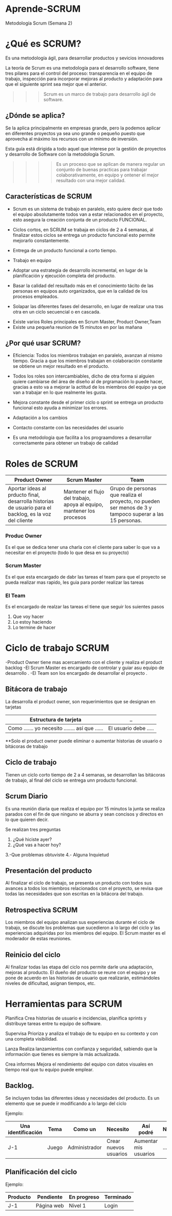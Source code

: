 # Aprende-SCRUM
Metodología Scrum (Semana 2)

# ¿Qué es SCRUM?

Es una metodología ágil,  para desarrollar  productos y sevicios innovadores 

La teoría de Scrum es una metodología para el desarrollo software, tiene tres pilares para el control del proceso: transparencia en el equipo de trabajo, inspección para incorporar mejoras al producto y adaptación para que el siguiente sprint sea mejor que el anterior.

>>>Scrum es un marco de trabajo para desarrollo ágil de software.

## ¿Dónde se aplica?

Se la aplica principalmente en empresas grande, pero la podemos aplicar en diferentes proyectos ya sea uno grande o pequeño puesto que
aprovecha al máximo los recursos con un  mínimo de inversión.

Esta guía está dirigida a todo aquel que interese por la gestión de proyectos y desarrollo de Software con la metodología Scrum.

>>>>Es un proceso que se aplican de manera regular un conjunto de buenas practicas para trabajar colaborativamente, en equipo y ontener el mejor resultado con una mejor calidad.

## Características de SCRUM

+ Scrum es un sistema de trabajo en paralelo, esto quiere decir que todo el equipo absolutamente todos van a estar relacionados en el proyecto, esto asegura la creación conjunta de un producto FUNCIONAL.

+ Ciclos cortos, en SCRUM se trabaja en ciclos de 2 a 4 semanas, al finalizar estos ciclos se entrega un producto funcional esto permite mejorarlo constantemente.

+ Entrega de un producto funcional a corto tiempo.

+ Trabajo en equipo

+ Adoptar una estrategia de desarrollo incremental, en lugar de la planificación y ejecución completa del producto.

+ Basar la calidad del resultado más en el conocimiento tácito de las personas en equipos auto organizados, que en la calidad de los procesos empleados.

+ Solapar las diferentes fases del desarrollo, en lugar de realizar una tras otra en un ciclo secuencial o en cascada.

- Existe varios Roles principales en Scrum Master, Product Owner,Team
- Existe una pequeña reunion de 15 minutos en por las mañana 

## ¿Por qué usar SCRUM?

+ Eficiencia: Todos los miembros trabajan en paralelo, avanzan al mismo tiempo. Gracia a que los miembros trabajan en colaboración constante se obtiene un mejor resultado en el producto.

+ Todos los roles son intercambiables, dicho de otra forma si alguien quiere cambiarse del área de diseño al de prgramación lo puede hacer, gracias a esto va a mejorar la actitud de los miembros del equipo ya que van a trabajar en lo que realmente les gusta.

+ Mejora constante desde el primer ciclo o sprint se entrega un producto funcional esto ayuda a minimizar los errores.

+ Adaptación a los cambios 

+ Contacto constante con las necesidades del usuario

- Es una metodologia que facilita a los prograamdores a desarrollar correctamente para obtener un trabajo de calidad 


# Roles de SCRUM
  
|Product Owner| Scrum Master| Team|
|----|----|----|
|Aportar ideas al prducto final, desarrolla historias de usuario para el backlog, es la voz del cliente| Mantener el flujo del trabajo, apoya al equipo, mantener los procesos| Grupo de personas que realiza el proyecto, no pueden ser menos de 3 y tampoco superar a las 15 personas.|
 ### Produc Owner 
 Es el que se dedica tener una charla con el cliente para saber lo que va a necesitar en el proyecto (todo lo que desa en su proyecto)
 ### Scrum Master 
 Es el que esta encargado de dabr las tareas el team para que el proyecto se pueda realizar mas rapido, les guia para porder realizar las tareas
 ### El Team
 Es el encargado de realzar las tareas el tiene que seguir los suientes pasos
 1. Que voy hacer 
 2. Lo estoy haciendo 
 3. Lo termine de hacer   
 
# Ciclo de trabajo SCRUM
-Product Owner tiene mas acercamiento con el cliente y realiza el product backlog
-El Scrum Master es encargado de controlar y guiar asu equipo de desarrollo .
-El Team son los encargado de desarrollar el proyecto .

## Bitácora de trabajo 

La desarrolla el product owner, son requerimientos que se designan en tarjetas 

|Estructura de tarjeta|..|
|-------| --------|
|Como .......    yo necesito    ........ así que   ...... | El usuario debe ..... |

**Solo el product owner puede eliminar o aumentar historias de usuario  o bitácoras de trabajo

## Ciclo de trabajo 

Tienen un ciclo corto tiempo de 2 a 4 semanas, se desarrollan las bitácoras de trabajo, al final del ciclo se entrega unn producto funcional.

## Scrum Diario

Es una reunión diaria que realiza el equipo por 15 minutos  la junta se realiza parados con el fin de que ninguno se aburra y sean concisos y directos en lo que quieren decir.

Se realizan tres preguntas
1. ¿Qué hiciste ayer?
2. ¿Qué vas a hacer hoy?

3.-Que  problemas obtuviste 
4.- Alguna Inquietud 

## Presentación del producto

Al finalizar el ciclo de trabajo, se presenta un producto con todos sus avances a todos los miembros relacionados con el proyecto, se revisa que todas las necesidades que son escritas en la bitácora del trabajo.

## Retrospectiva SCRUM

Los miembros del equipo analizan sus experiencias durante el ciclo de trabajo, se discute los problemas que sucedieron a lo largo del ciclo y las experiencias adquiridas por los miembros del equipo. El Scrum master es el moderador de estas reuniones.

## Reinicio del ciclo

Al finalizar todas las etapa del ciclo nos permite darle una adaptación, mejoras al producto. El dueño del producto se reune con el equipo y se pone de acuerdo en las historias de usuario que realizarán, estimándoles niveles de dificultad, asignan tiempos, etc. 

# Herramientas para SCRUM

Planifica
Crea historias de usuario e incidencias, planifica sprints y distribuye tareas entre tu equipo de software.

Supervisa
Prioriza y analiza el trabajo de tu equipo en su contexto y con una completa visibilidad.

Lanza
Realiza lanzamientos con confianza y seguridad, sabiendo que la información que tienes es siempre la más actualizada.

Crea informes
Mejora el rendimiento del equipo con datos visuales en tiempo real que tu equipo puede emplear.

## Backlog.

Se incluyen todas las diferentes ideas y necesidades del producto. Es un elemento que se puede ir modificando a lo largo del ciclo

Ejemplo:

Una identificación| Tema | Como un | Necesito| Así podré| Notas | Prioridad | Estado
-- | --| --|--|--|--|--|--
J-1|Juego|Administrador| Crear nuevos usuarios| Aumentar mis usuarios| ...| Alta| En proceso


## Planificación del ciclo

Ejemplo:

Producto | Pendiente | En progreso | Terminado 
---|---|---|---
J-1| Página web| Nivel 1 | Login

